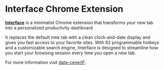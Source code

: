 # Interface Chrome Extension

[**Interface**](https://chromewebstore.google.com/detail/bfcaejlaalnnceifmoncpndhcflleoob?utm_source=item-share-cb) is a minimalist Chrome extension that transforms your new tab into a personalized productivity dashboard

It replaces the default new tab with a clean clock-and-date display and gives you fast access to your favorite sites. With 62 programmable hotkeys and a customizable search engine, Interface is designed to streamline how you start your browsing session every time you open a new tab.

For more information visit [data-cene/IF](https://data-cene.com/IF?).
